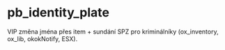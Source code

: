 # pb_identity_plate
VIP změna jména přes item + sundání SPZ pro kriminálníky (ox_inventory, ox_lib, okokNotify, ESX).
